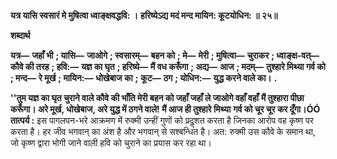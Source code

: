 **यत्र यासि स्वसारं मे मुषित्वा ध्वाङ्क्षवद्धवि: ।** **हरिष्येऽद्य मदं मन्द मायिन: कूटयोधिन: ॥ २५॥** 

**शब्दार्थ** 

**यत्र—** **जहाँ भी** **; यासि—** **जाओगे** **; स्वसारम्—** **बहन को** **; मे—** **मेरी** **; मुषित्वा—** **चुराकर** **; ध्वाङ्क्ष-वत्—** **कौवे की तरह** **; हवि:—** **यज्ञ का घृत** **; हरिष्ये—** **मैं वध करूँगा** **; अद्य—** **आज** **; मदम्—** **तुश्हारे मिथ्या गर्व को** **; मन्द—** **रे मूर्ख** **; मायिन:—** **धोखेबाज का** **;** **कूट—** **ठग** **; योधिन:—** **युद्ध करने वाले का।** **.** 

**''तुम यज्ञ का घृत चुराने वाले कौवे की भाँति मेरी बहन को जहाँ जहाँ ले जाओगे वहाँ वहाँ** **मैं तुश्हारा पीछा करूँगा। अरे मूर्ख, धोखेबाज, अरे युद्ध में ठगने वाले! मैं आज ही तुश्हारे मिथ्या** **गर्व को चूर चूर कर दूँगा।ÓÓ** **तात्पर्य :** इस पागलपन-भरे आक्रमण में रुक्मी उन्हीं गुणों को प्रदॢशत करता है जिनका आरोप वह कृष्ण पर करता है। हर जीव भगवान् का अंश है और भगवान् से सश्बन्धित है। अत: रुक्मी उस कौवे के समान था, जो कृष्ण द्वारा भोगी जाने वाली हवि को चुराने का प्रयास कर रहा था।  